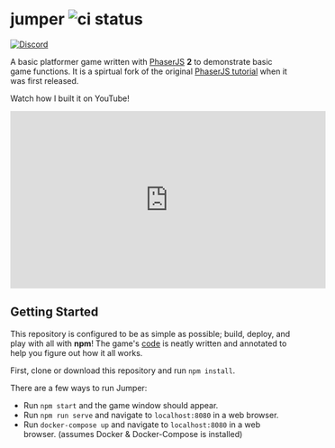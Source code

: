 # jumper ![ci status](https://github.com/egeexyz/jumper/actions/workflows/nodejs-ci.yaml/badge.svg)

[![Discord](https://discordapp.com/api/guilds/183740337976508416/widget.png?style=shield)](https://discord.com/servers/egee-s-discord-server-183740337976508416)

A basic platformer game written with [PhaserJS](https://phaser.io/) **2** to demonstrate basic game functions. It is a spirtual fork of the original [PhaserJS tutorial](https://phaser.io/tutorials/making-your-first-phaser-3-game/part1) when it was first released.

Watch how I built it on YouTube!

<iframe width="560" height="315" src="https://www.youtube.com/embed/88DS3Z8nOdY?si=2dgZx-MRF92joViA" title="YouTube video player" frameborder="0" allow="accelerometer; autoplay; clipboard-write; encrypted-media; gyroscope; picture-in-picture; web-share" referrerpolicy="strict-origin-when-cross-origin" allowfullscreen></iframe>

## Getting Started

This repository is configured to be as simple as possible; build, deploy, and play with all with **npm**! The game's [code](https://github.com/egeexyz/jumper/blob/master/public/src/game.js) is neatly written and annotated to help you figure out how it all works.

First, clone or download this repository and run `npm install`.

There are a few ways to run Jumper:

- Run `npm start` and the game window should appear.
- Run `npm run serve` and navigate to `localhost:8080` in a web browser.
- Run `docker-compose up` and navigate to `localhost:8080` in a web browser. (assumes Docker & Docker-Compose is installed)
